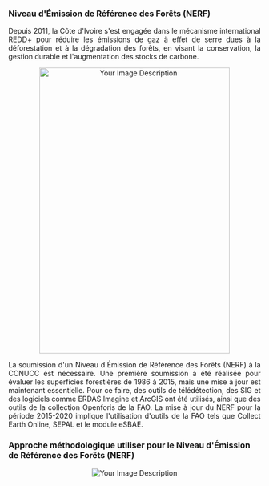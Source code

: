 ### Niveau d'Émission de Référence des Forêts (NERF)
<p align="justify">
Depuis 2011, la Côte d'Ivoire s'est engagée dans le mécanisme international REDD+ pour réduire les émissions de gaz à effet de serre dues à la déforestation et à la dégradation des forêts, en visant la conservation, la gestion durable et l'augmentation des stocks de carbone.
</p>

<p align="center">
  <img src="https://github.com/sepredd/esbae_civ/assets/37068938/7f607d97-429f-4ee5-80e2-b85d10bcb11f" width="380" height="570" alt="Your Image Description">
</p>

<p align="justify">
La soumission d'un Niveau d'Émission de Référence des Forêts (NERF) à la CCNUCC est nécessaire. Une première soumission a été réalisée pour évaluer les superficies forestières de 1986 à 2015, mais une mise à jour est maintenant essentielle. Pour ce faire, des outils de télédétection, des SIG et des logiciels comme ERDAS Imagine et ArcGIS ont été utilisés, ainsi que des outils de la collection Openforis de la FAO. La mise à jour du NERF pour la période 2015-2020 implique l'utilisation d'outils de la FAO tels que Collect Earth Online, SEPAL et le module eSBAE.
</p>

### Approche méthodologique utiliser pour le Niveau d'Émission de Référence des Forêts (NERF)
<p align="center">
<img src="https://github.com/sepredd/esbae_civ/assets/37068938/d28ea388-bfb5-4b62-8b31-7480cb554a55" alt="Your Image Description">
</p>
